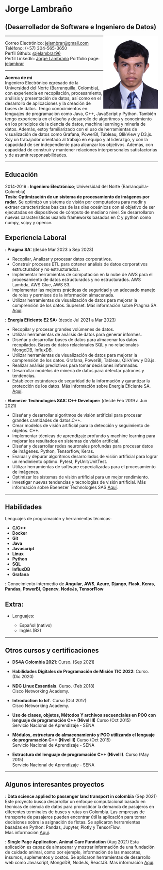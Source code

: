 # Jorge Lambraño
##  (Desarrollador de Software e Ingeniero de Datos)


<img style="float: right;" src="media/jelambrar.jpg" width="180">

-------------------     ----------------------------
Correo Electrónico:                   <jelambrar@gmail.com>  
Teléfono:                             (+57) 304-565-3650  
Perfil Github:                        [@jelambrar96](https://github.com/jelambrar96)  
Perfil LinkedIn:                      [Jorge Lambraño](https://www.linkedin.com/in/jorge-lambra%C3%B1o-a64662157/)
Portfolio page:                     [jelambrar](https://jelambrar-folio.netlify.app/)
-------------------     ----------------------------

**Acerca de mi**  
Ingeniero Electrónico egresado de la Universidad del Norte  (Barranquilla, Colombia), con experiencia en recopilación, procesamiento, análisis y presentación de datos, así como en el desarrollo de aplicaciones y la creación de bases de datos. Tengo conocimientos en lenguajes de programación como Java, C++, JavaScript y Python. También tengo experiencia en el diseño y desarrollo de algoritmos y conocimiento en los principios de la ciencia de datos, machine learning y minería de datos. Además, estoy familiarizado con el uso de herramientas de visualización de datos como Grafana, PowerBI, Tableau, QlikView y D3.js. Soy un trabajador orientado al trabajo en equipo y al liderazgo, y con la capacidad de ser independiente para alcanzar los objetivos. Además, con capacidad de construir y mantener relaciones interpersonales satisfactorias y de asumir responsabilidades.

-------------------     ----------------------------

Educación
---------

2014-2019
:   **Ingeniero Electrónico**; Universidad del Norte (Barranquilla-Colombia)  
    **Tesis: Optimización de un sistema de procesamiento de imágenes por radar.**
    Se optimizó un sistema de visión por computadora para medir y extraer características basicas de las olas oceánicas con el objetivo de ser ejecutadas en dispositivos de cómputo de mediano nivel. Se desarrollaron nuevas características usando frameworks basados en C y python como numpy, scipy y opencv.


Experiencia Laboral
----------

: **Pragma SA:** (desde Mar 2023 a Sep 2023)
- Recopilar, Analizar y procesar datos corporativos. 
- Construir procesos ETL para obtener análisis de datos corporativos estructurador y no estructurados. 
- Implementar herramientas de computación en la nube de AWS para el procesamiento de datos estructurados y no estructurados. AWS Lambda, AWS Glue, AWS S3.  
- Implementar las mejores prácticas de seguridad y un adecuado manejo de roles y permisos de la información almacenada. 
- Utilizar herramientas de visualización de datos para mejorar la comprensión de los datos. Superset. 
    Más información sobre Pragma SA. [Aquí](https://www.pragma.com/).  

: **Energia Eficiente E2 SA:** (desde Jul 2021 a Mar 2023)
- Recopilar y procesar grandes volúmenes de datos. 
- Utilizar herramientas de análisis de datos para generar informes. 
- Diseñar y desarrollar bases de datos para almacenar los datos recopilados. Bases de datos relacionales SQL y no relacionales MongoDB, InfluxDB. 
- Utilizar herramientas de visualización de datos para mejorar la comprensión de los datos. Grafana, PowerBI, Tableau, QlikView y D3.js.
- Realizar análisis predictivos para tomar decisiones informadas. 
- Desarrollar modelos de minería de datos para detectar patrones y tendencias. 
- Establecer estándares de seguridad de la información y garantizar la protección de los datos.
    Más información sobre Energia Eficiente SA. [Aquí](https://www.e2energiaeficiente.com/).

:   **Ebenezer Technologies SAS: C++ Developer:** (desde Feb 2019 a Jun 2021)
- Diseñar y desarrollar algoritmos de visión artificial para procesar grandes cantidades de datos.C++.  
- Crear modelos de visión artificial para la detección y seguimiento de objetos. C++. 
- Implementar técnicas de aprendizaje profundo y machine learning para mejorar los resultados en sistemas de visión artificial. 
- Diseñar y desarrollar redes neuronales profundas para procesar datos de imágenes. Python, Tensorflow, Keras. 
- Evaluar y depurar algoritmos desarrollados de visión artificial para lograr un rendimiento óptimo. Pytest, PyUnit/UnitTest. 
- Utilizar herramientas de software especializadas para el procesamiento de imágenes. 
- Optimizar los sistemas de visión artificial para un mejor rendimiento. 
- Investigar nuevas tendencias y tecnologías de visión artificial. 
    Más información sobre Ebenezer Technologies SAS [Aquí](https://ebenezertechs.com/).

-------------------     ----------------------------

Habilidades
--------------------

Lenguajes de programación y herramientas técnicas:

- **C/C++**   
- **Docker** 
- **Git** 
- **Java**
- **Javascript**
- **Linux**
- **Python**
- **SQL** 
- **InfluxDB** 
- **Grafana** 

:   Conocimiento intermedio de **Angular**, **AWS**, **Azure**, **Django**, **Flask**, **Keras**, **Pandas**, **PowerBI**, **Opencv**, **NodeJs**, **TensorFlow**

Extra:
----------------------------------------

* Lenguajes:

    * Español (nativo)
    * Inglés (B2)

-------------------     ----------------------------

Otros cursos y certificaciones
----------------------------------------

*   **DS4A Colombia 2021**: Curso. (Sep 2021) 

*   **Habilidades Digitales de Programación de Misión TIC 2022**: Curso. (Dic 2020)

*   **NDG Linux Essentials**. Curso. (Feb 2018)  
    Cisco Networking Academy.

*   **Introduction to IoT**. Curso (Oct 2017)  
    Cisco Networking Academy.

*   **Uso de clases, objetos, Métodos Y archivos secuenciales 
    en POO con lenguaje de programación C++ (Nivel III)** Curso (Oct 2015)    
    Servicio Nacional de Aprendizaje - SENA

*   **Módulos, estructura de almacenamiento y POO utilizando el
    lenguaje de programación C++ (Nivel II)** Curso (Oct 2015)  
    Servicio Nacional de Aprendizaje - SENA

*   **Estructura del lenguaje de programación C++ (Nivel I)**. 
    Curso (May 2015)  
     Servicio Nacional de Aprendizaje - SENA
 
-------------------     ----------------------

Algunos interesantes proyectos
----------------------------------------

: **Data science applied to passenger land transport in colombia** (Sep 2021) 
Este proyecto busca desarrollar un enfoque computacional basado en técnicas de ciencia de datos para pronosticar la demanda de pasajeros en diferentes terminales de buses y rutas en Colombia. Las empresas de transporte de pasajeros pueden encontrar útil la aplicación para tomar decisiones sobre la asignación de flotas. Se aplicaron herramientas basadas en Python: Pandas, Jupyter, Plotly y TensorFlow.  
Mas información [Aquí](https://github.com/andiazo/ds4a_team81).

: **Single Page Application. Animal Care Fundation** (Aug 2021)
Esta aplicación es capaz de almacenar y mostrar información de una fundación de cuidado animal, como por ejemplo, información de las mascotas, insumos, suplementos y costos. Se aplicaron herramientas de desarrollo web como  Javascript, MongoDB, NodeJs, ReactJS. 
Mas información [Aquí](https://github.com/srendonv/animal-care-foundation).
